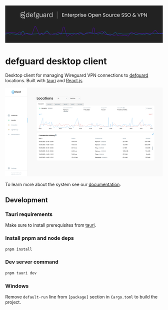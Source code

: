  <p align="center">
    <img src="docs/header.png" alt="defguard">
 </p>

# defguard desktop client

Desktop client for managing Wireguard VPN connections to [defguard](https://github.com/DefGuard/defguard) locations. Built with [tauri](https://tauri.app/) and [React.js](https://react.dev/)

![defguard desktop client](https://github.com/DefGuard/docs/blob/docs/releases/0.8/Defguard-Desktop-Client.png?raw=true)


To learn more about the system see our [documentation](https://defguard.gitbook.io).

## Development

### Tauri requirements

Make sure to install prerequisites from [tauri](https://tauri.app/v1/guides/getting-started/prerequisites/).

### Install pnpm and node deps

```bash
pnpm install
```

### Dev server command

```bash
pnpm tauri dev
```

### Windows

Remove `default-run` line from `[package]` section in `Cargo.toml` to build the project.
